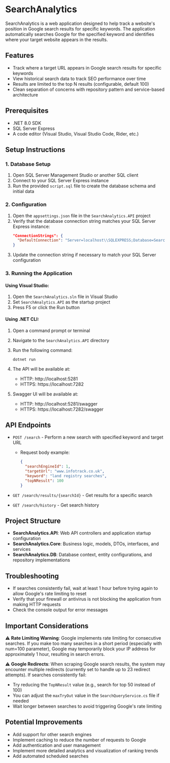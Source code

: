 # SearchAnalytics

SearchAnalytics is a web application designed to help track a website's position in Google search results for specific keywords. The application automatically searches Google for the specified keyword and identifies where your target website appears in the results.

## Features

- Track where a target URL appears in Google search results for specific keywords
- View historical search data to track SEO performance over time
- Results are limited to the top N results (configurable, default 100)
- Clean separation of concerns with repository pattern and service-based architecture

## Prerequisites

- .NET 8.0 SDK
- SQL Server Express
- A code editor (Visual Studio, Visual Studio Code, Rider, etc.)

## Setup Instructions

### 1. Database Setup

1. Open SQL Server Management Studio or another SQL client
2. Connect to your SQL Server Express instance
3. Run the provided `script.sql` file to create the database schema and initial data

### 2. Configuration

1. Open the `appsettings.json` file in the `SearchAnalytics.API` project
2. Verify that the database connection string matches your SQL Server Express instance:
   ```json
   "ConnectionStrings": {
     "DefaultConnection": "Server=localhost\\SQLEXPRESS;Database=SearchAnalyticsDB;Trusted_Connection=True;Encrypt=False"
   }
   ```
3. Update the connection string if necessary to match your SQL Server configuration

### 3. Running the Application

#### Using Visual Studio:

1. Open the `SearchAnalytics.sln` file in Visual Studio
2. Set `SearchAnalytics.API` as the startup project
3. Press F5 or click the Run button

#### Using .NET CLI:

1. Open a command prompt or terminal
2. Navigate to the `SearchAnalytics.API` directory
3. Run the following command:
   ```
   dotnet run
   ```

4. The API will be available at:
   - HTTP: http://localhost:5281
   - HTTPS: https://localhost:7282

5. Swagger UI will be available at:
   - HTTP: http://localhost:5281/swagger
   - HTTPS: https://localhost:7282/swagger

## API Endpoints

- `POST /search` - Perform a new search with specified keyword and target URL
  - Request body example:
    ```json
    {
      "searchEngineId": 1,
      "targetUrl": "www.infotrack.co.uk",
      "keyword": "land registry searches",
      "topNResult": 100
    }
    ```

- `GET /search/results/{searchId}` - Get results for a specific search

- `GET /search/history` - Get search history

## Project Structure

- **SearchAnalytics.API**: Web API controllers and application startup configuration
- **SearchAnalytics.Core**: Business logic, models, DTOs, interfaces, and services
- **SearchAnalytics.DB**: Database context, entity configurations, and repository implementations

## Troubleshooting

- If searches consistently fail, wait at least 1 hour before trying again to allow Google's rate limiting to reset
- Verify that your firewall or antivirus is not blocking the application from making HTTP requests
- Check the console output for error messages

## Important Considerations

⚠️ **Rate Limiting Warning**: Google implements rate limiting for consecutive searches. If you make too many searches in a short period (especially with num=100 parameter), Google may temporarily block your IP address for approximately 1 hour, resulting in search errors.

⚠️ **Google Redirects**: When scraping Google search results, the system may encounter multiple redirects (currently set to handle up to 23 redirect attempts). If searches consistently fail:
- Try reducing the `TopNResult` value (e.g., search for top 50 instead of 100)
- You can adjust the `maxTryOut` value in the `SearchQueryService.cs` file if needed
- Wait longer between searches to avoid triggering Google's rate limiting


## Potential Improvements

- Add support for other search engines
- Implement caching to reduce the number of requests to Google
- Add authentication and user management
- Implement more detailed analytics and visualization of ranking trends
- Add automated scheduled searches
